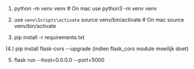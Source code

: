 1. python -m venv venv # On mac use python3 -m venv venv
2. use `venv\Scripts\activate` source venv/bin/activate # On mac source venv/bin/activate

3. pip install -r requirements.txt

(4.) pip install flask-cors --upgrade (indien flask_cors module moeilijk doet)

5. flask run --host=0.0.0.0 --port=5000